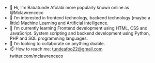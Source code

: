 - 👋 Hi, I’m Babatunde Afolabi more popularly known online as @Mclawrenceco
- 👀 I’m interested in frontend technology, backend technology (maybe a little) Machine Learning and Artificial intelligence.
- 🌱 I’m currently learning Frontend development using HTML, CSS and JavaScript. System scripting and backend development using Python, PHP and SQL programming languages.
- 💞️ I’m looking to collaborate on anything doable.
- 📫 How to reach me; tundeafoo22@gmail.com twitter.com/mclawrenceco

<!---
I'm here to talk about anything. Just reach out to me.
--->
